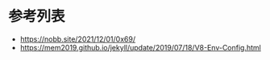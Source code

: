# 参考列表

* https://nobb.site/2021/12/01/0x69/
* https://mem2019.github.io/jekyll/update/2019/07/18/V8-Env-Config.html

